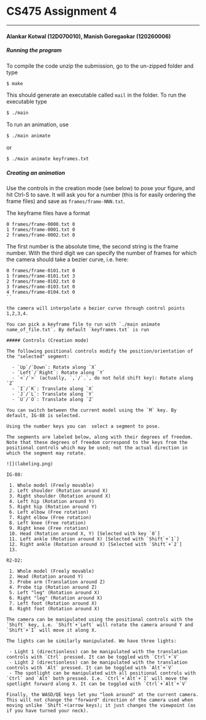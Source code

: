 # CS475 Assignment 4
-----
#### Alankar Kotwal (12D070010), Manish Goregaokar (120260006)  

##### Running the program
To compile the code unzip the submission, go to the un-zipped folder and type 
```sh
$ make
```
This should generate an executable called `mail` in the folder. To run the executable type
```sh
$ ./main
```

To run an animation, use

```sh
$ ./main animate
```

or 

```sh
$ ./main animate keyframes.txt
```

##### Creating an animation

Use the controls in the creation mode (see below) to pose your figure, and hit Ctrl-S to save. It will ask you for a number (this is for easily ordering the frame files) and save as `frames/frame-NNN.txt`.

The keyframe files have a format 

```text
0 frames/frame-0000.txt 0
1 frames/frame-0001.txt 0
2 frames/frame-0002.txt 0
```

The first number is the absolute time, the second string is the frame number. With the third digit we can specify the number of frames for which the camera should take a bezier curve, i.e. here:

```text
0 frames/frame-0101.txt 0
1 frames/frame-0101.txt 3
2 frames/frame-0102.txt 0
3 frames/frame-0103.txt 0
4 frames/frame-0104.txt 0
``

the camera will interpolate a bezier curve through control points 1,2,3,4.

You can pick a keyframe file to run with `./main animate name_of_file.txt`. By default `keyframes.txt` is run

##### Controls (Creation mode)

The following positional controls modify the position/orientation of the "selected" segment:

  - `Up`/`Down`: Rotate along `X`
  - `Left`/`Right`: Rotate along `Y`
  - `<`/`>` (actually, `,`/`.`, do not hold shift key): Rotate along `Z`
  - `I`/`K`: Translate along `X`
  - `J`/`L`: Translate along `Y`
  - `U`/`O`: Translate along `Z`

You can switch between the current model using the `M` key. By default, IG-88 is selected.

Using the number keys you can  select a segment to pose.

The segments are labeled below, along with their degrees of freedom. Note that these degrees of freedom correspond to the keys from the positional controls which may be used; not the actual direction in which the segment may rotate.

![](labeling.png)

IG-88:

 1. Whole model (Freely movable)
 2. Left shoulder (Rotation around X)
 3. Right shoulder (Rotation around X)
 4. Left hip (Rotation around Y)
 5. Right hip (Rotation around Y)
 6. Left elbow (Free rotation)
 7. Right elbow (Free rotation)
 8. Left knee (Free rotation)
 9. Right knee (Free rotation)
 10. Head (Rotation around X, Y) [Selected with key `0`]
 11. Left ankle (Rotation around X) [Selected with `Shift`+`1`]
 12. Right ankle (Rotation around X) [Selected with `Shift`+`2`]
 13. 
 
R2-D2:

 1. Whole model (Freely movable)
 2. Head (Rotation around Y)
 3. Probe arm (Translation around Z)
 4. Probe tip (Rotation around Z)
 5. Left "leg" (Rotation around X)
 6. Right "leg" (Rotation around X)
 7. Left foot (Rotation around X)
 8. Right foot (Rotation around X)
 
The camera can be manipulated using the positional controls with the `Shift` key, i.e. `Shift`+`Left` will rotate the camera around Y and `Shift`+`I` will move it along X.

The lights can be similarly manipulated. We have three lights:

 - Light 1 (directionless) can be manipulated with the translation controls with `Ctrl` pressed. It can be toggled with `Ctrl`+`V`
 - Light 2 (directionless) can be manipulated with the translation controls with `Alt` pressed. It can be toggled with `Alt`+`V`
 - The spotlight can be manipulated with all positional controls with `Ctrl` and `Alt` both pressed. I.e. `Ctrl`+`Alt`+`I` will move the spotlight forward along X. It can be toggled with `Ctrl`+`Alt`+`V`
 
Finally, the WASD/QE keys let you "look around" at the current camera. This will not change the "forward" direction of the camera used when moving unlike `Shift`+(arrow keys); it just changes the viewpoint (as if you have turned your neck).


